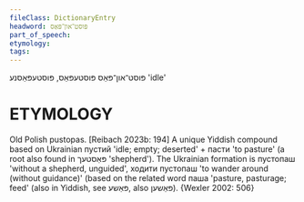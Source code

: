 ```yaml
---
fileClass: DictionaryEntry
headword: פּוסט־און־פּאַס
part_of_speech: 
etymology: 
tags: 
---
```

פּוסט־און־פּאַס
פּוסטעפּאַס, פּוסטעפּאַסנע
'idle'

ETYMOLOGY
===========
Old Polish pustopas.
[Reibach 2023b: 194] 
A unique Yiddish compound based on Ukrainian пустий 'idle; empty; deserted' + пасти 'to pasture' (a root also found in פּאַסטעך 'shepherd'). The Ukrainian formation is пустопаш 'without a shepherd, unguided', ходити пустопаш 'to wander around (without guidance)' (based on the related word паша 'pasture, pasturage; feed' (also in Yiddish, see פּאַשע, also פּאַשען).
{Wexler 2002: 506}

